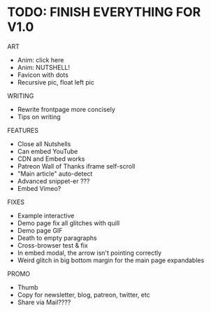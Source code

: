 # TODO: FINISH EVERYTHING FOR V1.0

ART
* Anim: click here
* Anim: NUTSHELL!
* Favicon with dots
* Recursive pic, float left pic

WRITING
* Rewrite frontpage more concisely
* Tips on writing

FEATURES
* Close all Nutshells
* Can embed YouTube
* CDN and Embed works
* Patreon Wall of Thanks iframe self-scroll
* "Main article" auto-detect
* Advanced snippet-er ???
* Embed Vimeo?

FIXES
* Example interactive
* Demo page fix all glitches with quill
* Demo page GIF
* Death to empty paragraphs
* Cross-browser test & fix
* In embed modal, the arrow isn't pointing correctly
* Weird glitch in big bottom margin for the main page expandables

PROMO
* Thumb
* Copy for newsletter, blog, patreon, twitter, etc
* Share via Mail????